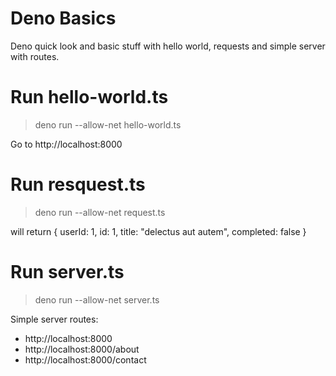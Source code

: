 # Deno Basics

Deno quick look and basic stuff with hello world, requests and simple server with routes.

# Run hello-world.ts

> deno run --allow-net hello-world.ts


Go to http://localhost:8000


# Run resquest.ts

> deno run --allow-net request.ts


will return { userId: 1, id: 1, title: "delectus aut autem", completed: false }


# Run server.ts

> deno run --allow-net server.ts

Simple server routes:
- http://localhost:8000
- http://localhost:8000/about
- http://localhost:8000/contact

